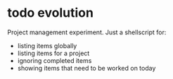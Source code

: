 todo evolution
==============

Project management experiment. Just a shellscript for:

* listing items globally
* listing items for a project
* ignoring completed items
* showing items that need to be worked on today
